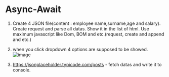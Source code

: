 # Async-Await
1) Create 4 JSON file(content : employee name,surname,age and salary). Create request and parse all datas. Show it in the list of html. Use maximum javascript like Dom, BOM and etc.(request, create and append and etc.) </br>
2) when you click dropdown 4 options are supposed to be showed. </br>
![image](https://user-images.githubusercontent.com/110709552/201948202-a203011c-2f6a-4f1b-8728-c36fa1d02202.png) </br>

3) https://jsonplaceholder.typicode.com/posts  -  fetch datas and write it to console.
